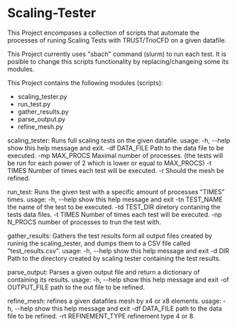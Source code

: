 # Scaling-Tester
This Project encompases a collection of scripts that automate the processes of runing Scaling Tests with TRUST/TrioCFD on a given datafile.

This Project currently uses "sbach" command (slurm) to run each test.
It is posible to change this scripts functionality by replacing/changeing some its modules.

This Project contains the following modules (scripts):
 - scaling_tester.py
 - run_test.py
 - gather_results.py
 - parse_output.py
 - refine_mesh.py
  
  
scaling_tester:
  Runs full scaling tests on the given datafile.
  usage:
-h, --help     show this help message and exit.
-df DATA_FILE  Path to the data file to be executed.
-mp MAX_PROCS  Maximal number of processes. (the tests will be run for each power of 2 which is lower or equal to MAX_PROCS)
-t TIMES       Number of times each test will be executed.
-r             Should the mesh be refined.
  
  
run_test:
  Runs the given test with a specific amount of processes "TIMES" times. 
  usage:
    -h, --help     show this help message and exit
    -tn TEST_NAME  the name of the test to be executed.
    -td TEST_DIR   diretory contaning the tests data files.
    -t TIMES       Number of times each test will be executed.
    -np N_PROCS    number of processes to trun the test with.


gather_results:
  Gathers the test results form all output files created by runinig the scaling_tester, and dumps them to a CSV file called     "test_results.csv".
  usage:
    -h, --help  show this help message and exit
    -d DIR      Path to the directory created by scaling tester containing the
                test results.


parse_output:
  Parses a given output file and return a dictionary of containing its results.
  usage:
    -h, --help       show this help message and exit
    -of OUTPUT_FILE  path to the out file to be refined.

  
refine_mesh:
  refines a given datafiles mesh by x4 or x8 elements.
  usage:
    -h, --help           show this help message and exit
    -df DATA_FILE        path to the data file to be refined.
    -rt REFINEMENT_TYPE  refinement type 4 or 8.

  
